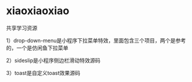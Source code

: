 # xiaoxiaoxiao
共享学习资源

1）drop-down-menu是小程序下拉菜单特效，里面包含三个项目，两个是参考的，一个是仿闲鱼下拉菜单

2）sideslip是小程序侧边栏滑动特效源码

3）toast是自定义toast效果源码
